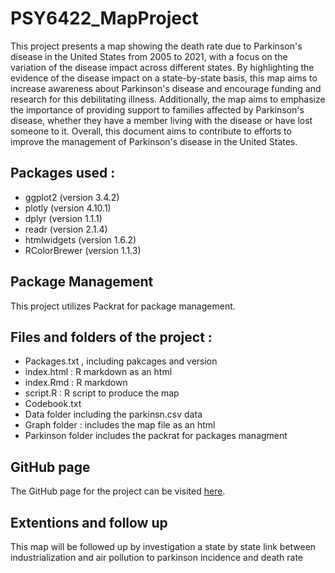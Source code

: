 # PSY6422_MapProject

This project presents a map showing the death rate due to Parkinson's disease in the United States from 2005 to 2021, with a focus on the variation of the disease impact across different states. By highlighting the evidence of the disease impact on a state-by-state basis, this map aims to increase awareness about Parkinson's disease and encourage funding and research for this debilitating illness. Additionally, the map aims to emphasize the importance of providing support to families affected by Parkinson's disease, whether they have a member living with the disease or have lost someone to it. Overall, this document aims to contribute to efforts to improve the management of Parkinson's disease in the United States.

## Packages used :

- ggplot2 (version 3.4.2)
- plotly (version 4.10.1)
- dplyr (version 1.1.1)
- readr (version 2.1.4)
- htmlwidgets (version 1.6.2)
- RColorBrewer (version 1.1.3)

## Package Management
This project utilizes Packrat for package management.

## Files and folders of the project : 
- Packages.txt , including pakcages and version 
- index.html : R markdown as an html 
- index.Rmd : R markdown 
- script.R : R script to produce the map 
- Codebook.txt 
- Data folder including the parkinsn.csv data
- Graph folder : includes the map file as an html 
- Parkinson folder includes the packrat for packages managment
## GitHub page  
The GitHub page for the project can be visited [here](https://aliwais.github.io/PSY6422_Project/).
## Extentions and follow up 
This map will be followed up by investigation a state by state link between industrialization and air pollution to parkinson incidence and death rate 
